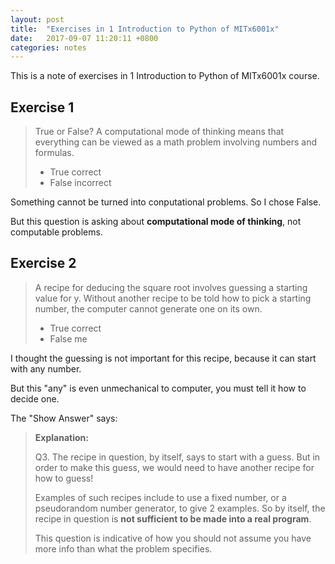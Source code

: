 ```yaml
---
layout: post
title:  "Exercises in 1 Introduction to Python of MITx6001x"
date:   2017-09-07 11:20:11 +0800
categories: notes
---
```


This is a note of exercises in 1 Introduction to Python of MITx6001x course.

## Exercise 1 

> True or False? A computational mode of thinking means that everything can be viewed as a math problem involving numbers and formulas.
>
> * True correct 
> * False incorrect

Something cannot be turned into conputational problems. So I chose False. 

But this question is asking about **computational mode of thinking**, not computable problems.

## Exercise 2

> A recipe for deducing the square root involves guessing a starting value for y. Without another recipe to be told how to pick a starting number, the computer cannot generate one on its own.
>
> - True correct
> - False me

I thought the guessing is not important for this recipe, because it can start with any number. 

But this "any" is even unmechanical to computer, you must tell it how to decide one.

The "Show Answer" says:

> **Explanation:**
>
> Q3. The recipe in question, by itself, says to start with a guess. But in order to make this guess, we would need to have another recipe for how to guess! 
>
> Examples of such recipes include to use a fixed number, or a pseudorandom number generator, to give 2 examples. So by itself, the recipe in question is **not sufficient to be made into a real program**. 
>
> This question is indicative of how you should not assume you have more info than what the problem specifies.